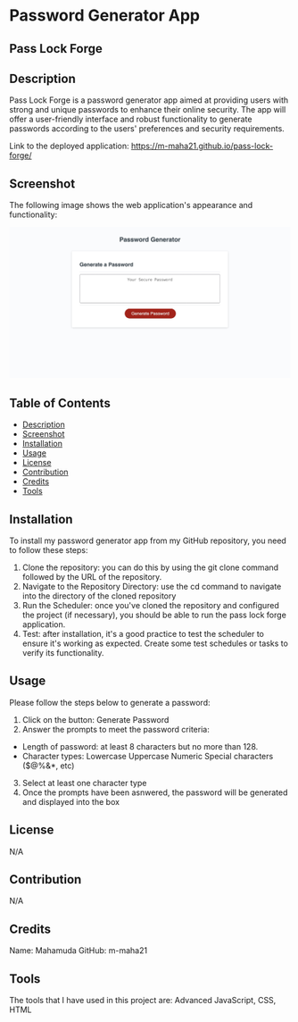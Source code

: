 # Password Generator App 
## Pass Lock Forge

## Description

Pass Lock Forge is a password generator app aimed at providing users with strong and unique passwords to enhance their online security. The app will offer a user-friendly interface and robust functionality to generate passwords according to the users' preferences and security requirements.

Link to the deployed application: https://m-maha21.github.io/pass-lock-forge/

## Screenshot 
The following image shows the web application's appearance and functionality:

![alt text](images/screenshot.jpeg)
    
## Table of Contents 

- [Description](#description)
- [Screenshot](#screenshot)
- [Installation](#installation)
- [Usage](#usage)
- [License](#license)
- [Contribution](#contribution)
- [Credits](#credits)
- [Tools](#tools)

## Installation

To install my password generator app from my GitHub repository, you need to follow these steps:
1. Clone the repository: you can do this by using the git clone command followed by the URL of the repository.
2. Navigate to the Repository Directory: use the cd command to navigate into the directory of the cloned repository
3. Run the Scheduler: once you've cloned the repository and configured the project (if necessary), you should be able to run the pass lock forge application.
4. Test: after installation, it's a good practice to test the scheduler to ensure it's working as expected. Create some test schedules or tasks to verify its functionality.

## Usage

Please follow the steps below to generate a password:
1. Click on the button: Generate Password
2. Answer the prompts to meet the password criteria:
- Length of password: at least 8 characters but no more than 128.
- Character types: 
Lowercase
Uppercase
Numeric
Special characters ($@%&*, etc)
3. Select at least one character type 
4. Once the prompts have been asnwered, the password will be generated and displayed into the box 

## License
N/A

## Contribution

N/A

## Credits

Name: Mahamuda
GitHub: m-maha21

## Tools

The tools that I have used in this project are: Advanced JavaScript, CSS, HTML


